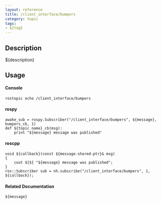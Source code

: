 ```yaml
---
layout: reference
title: /client_interface/bumpers
category: topic
tags: 
- ${tag}
---
```


## Description
${description}

## Usage
#### Console
```
rostopic echo /client_interface/bumpers
```

#### rospy
```
awake_sub = rospy.Subscriber("/client_interface/bumpers", ${message}, bumpers_cb, 1)
def ${topic name}_cb(msg):
    print "${message} message was published"
```

#### roscpp
```
void ${callback}(const ${message-shared-ptr}& msg)
{
    cout ${${ "${message} message was published";
}
ros::Subscriber sub = nh.subscribe("/client_interface/bumpers", 1, ${callback});
```

#### Related Documentation
``${message}``  